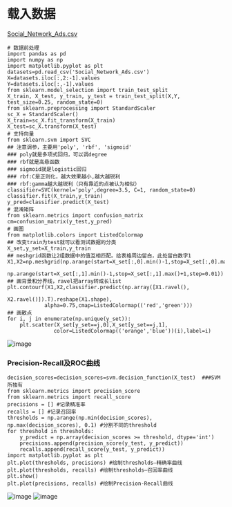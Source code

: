 # 载入数据
[Social_Network_Ads.csv](https://github.com/171909771/DATA-scientist/files/8984596/Social_Network_Ads.csv)

```
# 数据前处理
import pandas as pd
import numpy as np 
import matplotlib.pyplot as plt 
datasets=pd.read_csv('Social_Network_Ads.csv')
X=datasets.iloc[:,2:-1].values
Y=datasets.iloc[:,-1].values
from sklearn.model_selection import train_test_split
X_train, X_test, y_train, y_test = train_test_split(X,Y, test_size=0.25, random_state=0)
from sklearn.preprocessing import StandardScaler
sc_X = StandardScaler()
X_train=sc_X.fit_transform(X_train)
X_test=sc_X.transform(X_test)
# 支持向量
from sklearn.svm import SVC
## 注意调参，主要用'poly', 'rbf', 'sigmoid'
### poly就是多项式回归，可以调degree
### rbf就是高悬函数
### sigmoid就是logistic回归
### rbf:C是正则化，越大效果越小,越大越锐利
### rbf:gamma越大越锐利（只有靠近的点被认为相似）
classifier=SVC(kernel='poly',degree=3.5, C=1, random_state=0)
classifier.fit(X_train,y_train)
y_pred=classifier.predict(X_test)
# 混淆矩阵
from sklearn.metrics import confusion_matrix
cm=confusion_matrix(y_test,y_pred)
# 画图
from matplotlib.colors import ListedColormap
## 改变train为test就可以看测试数据的分类
X_set,y_set=X_train,y_train
## meshgrid函数让2组数据中的值互相匹配。给表格周边留白，此处留白数字1
X1,X2=np.meshgrid(np.arange(start=X_set[:,0].min()-1,stop=X_set[:,0].max()+1,step=0.01),
                  np.arange(start=X_set[:,1].min()-1,stop=X_set[:,1].max()+1,step=0.01))
## 画背景和分界线，ravel把array转成长list
plt.contourf(X1,X2,classifier.predict(np.array([X1.ravel(),
                                                X2.ravel()]).T).reshape(X1.shape),
            alpha=0.75,cmap=ListedColormap(('red','green')))
## 画散点
for i, j in enumerate(np.unique(y_set)):
    plt.scatter(X_set[y_set==j,0],X_set[y_set==j,1],
               color=ListedColormap(('orange','blue'))(i),label=i)
```
![image](https://user-images.githubusercontent.com/41554601/175771586-14e9902f-7963-4cda-bbb5-c35b1c25247a.png)

### Precision-Recall及ROC曲线
```
decision_scores=decision_scores=svm.decision_function(X_test)  ###SVM所独有
from sklearn.metrics import precision_score
from sklearn.metrics import recall_score
precisions = [] #记录精准率
recalls = [] #记录召回率
thresholds = np.arange(np.min(decision_scores), np.max(decision_scores), 0.1) #分割不同的threshold
for threshold in thresholds:
    y_predict = np.array(decision_scores >= threshold, dtype='int')
    precisions.append(precision_score(y_test, y_predict))
    recalls.append(recall_score(y_test, y_predict))
import matplotlib.pyplot as plt
plt.plot(thresholds, precisions) #绘制thresholds—精确率曲线
plt.plot(thresholds, recalls) #绘制thresholds—召回率曲线
plt.show()
plt.plot(precisions, recalls) #绘制Precision-Recall曲线
```
![image](https://user-images.githubusercontent.com/41554601/181265375-68e8277c-2fab-4dc5-be15-e0400ead290e.png)
![image](https://user-images.githubusercontent.com/41554601/181265390-09e7c236-c642-4143-81c1-94f6003eef95.png)

